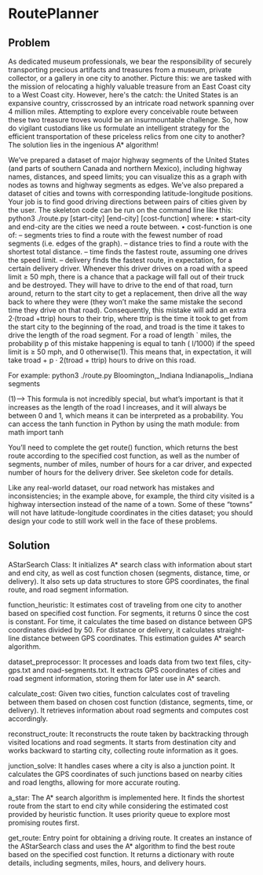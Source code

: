 # RoutePlanner
## Problem
As dedicated museum professionals, we bear the responsibility of securely transporting precious artifacts and treasures from a museum, private collector, or a gallery in one city to another. Picture this: we are tasked with the mission of relocating a highly valuable treasure from an East Coast city to a West Coast city. However, here's the catch: the United States is an expansive country, crisscrossed by an intricate road network spanning over 4 million miles. Attempting to explore every conceivable route between these two treasure troves would be an insurmountable challenge. So, how do vigilant custodians like us
formulate an intelligent strategy for the efficient transportation of these priceless relics from one city to another? The solution lies in the ingenious A* algorithm!

We’ve prepared a dataset of major highway segments of the United States (and parts of southern Canada and northern Mexico), including highway names, distances, and speed limits; you can visualize this as a graph with nodes as towns and highway segments as edges. We’ve also prepared a dataset of cities and towns with corresponding latitude-longitude positions.
Your job is to find good driving directions between pairs of cities given by the user.
The skeleton code can be run on the command line like this:
  python3 ./route.py [start-city] [end-city] [cost-function]
where:
  • start-city and end-city are the cities we need a route between.
  • cost-function is one of:
  – segments tries to find a route with the fewest number of road segments (i.e. edges of the graph).
  – distance tries to find a route with the shortest total distance.
  – time finds the fastest route, assuming one drives the speed limit.
  – delivery finds the fastest route, in expectation, for a certain delivery driver. Whenever this driver drives on a road with a speed limit ≥ 50 mph, there is a chance that a package will fall out of their truck and be destroyed. They will have to drive to the end of that road, turn around, return to the start city to get a replacement, then drive all the way back to where they were (they won’t make the same mistake the second time they drive on that road).
Consequently, this mistake will add an extra 2·(troad +ttrip) hours to their trip, where ttrip is the time it took to get from the start city to the beginning of the road, and troad is the time it takes to drive the length of the road segment.
For a road of length ` miles, the probability p of this mistake happening is equal to tanh ( l/1000) if the speed limit is ≥ 50 mph, and 0 otherwise(1). This means that, in expectation, it will take troad + p · 2(troad + ttrip) hours to drive on this road.

For example:
  python3 ./route.py Bloomington,_Indiana Indianapolis,_Indiana segments

(1)--> This formula is not incredibly special, but what’s important is that it increases as the length of the road l increases, and it will always be between 0 and 1, which means it can be interpreted as a probability. You can access the tanh function in Python by using the math
module: from math import tanh

You’ll need to complete the get route() function, which returns the best route according to the specified cost function, as well as the number of segments, number of miles, number of hours for a car driver, and expected number of hours for the delivery driver. See skeleton code for details.

Like any real-world dataset, our road network has mistakes and inconsistencies; in the example above, for example, the third city visited is a highway intersection instead of the name of a town. Some of these “towns” will not have latitude-longitude coordinates in the cities dataset; you should design your code to still work well in the face of these problems.

## Solution
AStarSearch Class: It initializes A* search class with information about start and end city, as well as cost function chosen (segments, distance, time, or delivery). It also sets up data structures to store GPS coordinates, the final route, and road segment information.

function_heuristic: It estimates cost of traveling from one city to another based on specified cost function. For segments, it returns 0 since the cost is constant. For time, it calculates the time based on distance between GPS coordinates divided by 50. For distance or delivery, it calculates straight-line distance between GPS coordinates. This estimation guides A* search algorithm.

dataset_preprocessor: It processes and loads data from two text files, city-gps.txt and road-segments.txt. It extracts GPS coordinates of cities and road segment information, storing them for later use in A* search.

calculate_cost: Given two cities, function calculates cost of traveling between them based on chosen cost function (distance, segments, time, or delivery). It retrieves information about road segments and computes cost accordingly.

reconstruct_route: It reconstructs the route taken by backtracking through visited locations and road segments. It starts from destination city and works backward to starting city, collecting route information as it goes.

junction_solve: It handles cases where a city is also a junction point. It calculates the GPS coordinates of such junctions based on nearby cities and road lengths, allowing for more accurate routing.

a_star: The A* search algorithm is implemented here. It finds the shortest route from the start to end city while considering the estimated cost provided by heuristic function. It uses priority queue to explore most promising routes first.

get_route: Entry point for obtaining a driving route. It creates an instance of the AStarSearch class and uses the A* algorithm to find the best route based on the specified cost function. It returns a dictionary with route details, including segments, miles, hours, and delivery hours.
